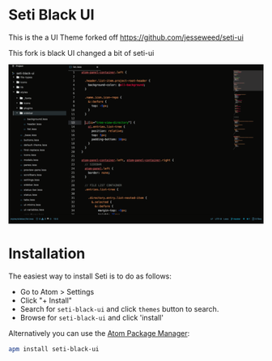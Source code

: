 # Seti Black UI

This is the a UI Theme forked off https://github.com/jesseweed/seti-ui

This fork is black UI changed a bit of seti-ui

![screenshot](screenshot.png)

# Installation
The easiest way to install Seti is to do as follows:

- Go to Atom > Settings
- Click "+ Install"
- Search for `seti-black-ui` and click `themes` button to search.
- Browse for `seti-black-ui` and click 'install'

Alternatively you can use the [Atom Package Manager](https://github.com/atom/apm):

```bash
apm install seti-black-ui
```
